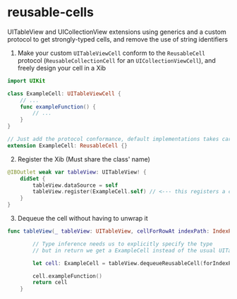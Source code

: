 # reusable-cells
UITableView and UICollectionView extensions using generics and a custom protocol to get strongly-typed cells, and remove the use of string identifiers


1. Make your custom `UITableViewCell` conform to the `ReusableCell` protocol (`ReusableCollectionCell` for an `UICollectionViewCell`), and freely design your cell in a Xib

```swift
import UIKit

class ExampleCell: UITableViewCell {
    // ...
    func exampleFunction() {
        // ...
    }
}

// Just add the protocol conformance, default implementations takes care of the rest 
extension ExampleCell: ReusableCell {}
```

2. Register the Xib (Must share the class' name)
```swift
@IBOutlet weak var tableView: UITableView! {
    didSet {
        tableView.dataSource = self
        tableView.register(ExampleCell.self) // <--- this registers a cell conforming to the ReusableCell protocol with its class name as identifier
    }
}
```

3. Dequeue the cell without having to unwrap it
```swift
func tableView(_ tableView: UITableView, cellForRowAt indexPath: IndexPath) -> UITableViewCell {

        // Type inference needs us to explicitly specify the type
        // but in return we get a ExampleCell instead of the usual UITableViewCell

        let cell: ExampleCell = tableView.dequeueReusableCell(forIndexPath: indexPath)

        cell.exampleFunction()
        return cell
    }
```
